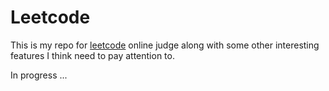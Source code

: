 # Leetcode

This is my repo for [leetcode](http://leetcode.com/) online judge along with 
some other interesting features I think need to pay attention to.

In progress ... 

